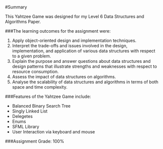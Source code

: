 #Summary

This Yahtzee Game was designed for my Level 6 Data Structures and Algorithms Paper. 

###The learning outcomes for the assignment were:
1. Apply object-oriented design and implementation techniques.
2. Interpret the trade-offs and issues involved in the design, implementation, and application of various data structures with respect to a given problem.
3. Explain the purpose and answer questions about data structures and design patterns that illustrate strengths and weaknesses with respect to resource consumption.
4. Assess the impact of data structures on algorithms.
5. Analyse the scalability of data structures and algorithms in terms of both space and time complexity.

###Features of the Yahtzee Game include:
+ Balanced Binary Search Tree
+ Singly Linked List
+ Delegetes
+ Enums
+ SFML Library
+ User Interaction via keyboard and mouse

###Assignment Grade: 100%
